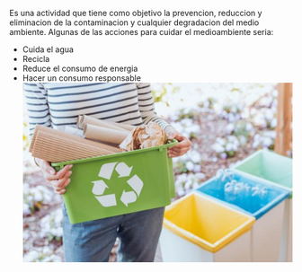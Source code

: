 Es una actividad que tiene como objetivo la prevencion, reduccion y eliminacion de la contaminacion y cualquier degradacion del medio ambiente.
Algunas de las acciones para cuidar el medioambiente seria: 
- Cuida el agua
- Recicla
- Reduce el consumo de energia
- Hacer un consumo responsable
![image](recilar.jpg)
